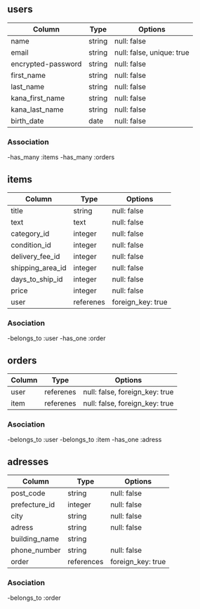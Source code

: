 ## users
|Column              |Type     |Options                   |
|--------------------|---------|--------------------------|
| name               | string  | null: false              |
| email              | string  | null: false, unique: true|
| encrypted-password  | string  | null: false              |
| first_name         | string  | null: false              |
| last_name          | string  | null: false              |
| kana_first_name    | string  | null: false              |
| kana_last_name     | string  | null: false              |
| birth_date         | date    | null: false              |

### Association
-has_many :items
-has_many :orders

## items
|Column            |Type       |Options                         |
|------------------|-----------|--------------------------------|
| title            | string    | null: false                    |
| text             | text      | null: false                    |
| category_id      | integer   | null: false                    |
| condition_id     | integer   | null: false                    |
| delivery_fee_id  | integer   | null: false                    |
| shipping_area_id | integer   | null: false                    |
| days_to_ship_id  | integer   | null: false                    |
| price            | integer   | null: false                    |
| user             | referenes | foreign_key: true              |

### Asociation
-belongs_to :user
-has_one :order

## orders
|Column  |Type       |Options                          |
|--------|-----------|---------------------------------|
| user   | referenes | null: false, foreign_key: true  |
| item   | referenes | null: false, foreign_key: true  |

### Asociation
-belongs_to :user
-belongs_to :item
-has_one :adress

## adresses
|Column          |Type        |Options            |
|----------------|------------|-------------------|
| post_code      | string     | null: false       |
| prefecture_id  | integer    | null: false       |
| city           | string     | null: false       |
| adress         | string     | null: false       |
| building_name  | string     |                   |
| phone_number   | string     | null: false       |
| order          | references | foreign_key: true |

### Asociation
-belongs_to :order
